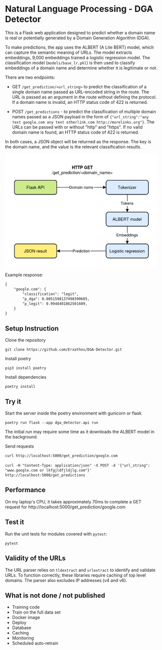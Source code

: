 # Natural Language Processing - DGA Detector

This is a Flask web application designed to predict whether a domain name is real or potentially generated by a Domain Generation Algorithm (DGA).

To make predictions, the app uses the ALBERT (A Lite BERT) model, which can capture the semantic meaning of URLs. The model extracts embeddings, 9,000 embeddings trained a logistic regression model. The classification model (`models/base_lr.pkl`) is then used to classify embeddings of a domain name and determine whether it is legitimate or not. 

There are two endpoints:

- GET `/get_prediction/<url_string>` to predict the classification of a single domain name passed as URL-encoded string in the route. The URL is passed as an argument in the route without defining the protocol.
If a domain name is invalid, an HTTP status code of 422 is returned.

- POST `/get_predictions` - to predict the classification of multiple domain names passed as a JSON payload in the form of `{"url_string":"any text google.com any text otherlink.com http://morelinks.org"}`. The URLs can be passed with or without "http" and "https". If no valid domain name is found, an HTTP status code of 422 is returned.

In both cases, a JSON object will be returned as the response. The key is the domain name, and the value is the relevant classification results.

![DGA detection using HTTP GET](./img/api_info.drawio.png)

Example response:

    {
        "google.com": {
            "classification": "legit",
            "p_dga": 0.0051598137498390685,
            "p_legit": 0.9948401862501609,
        }
    }

## Setup Instruction

Clone the repository

    git clone https://github.com/Erxathos/DGA-Detector.git

Install poetry

    pip3 install poetry

Install dependencies

    poetry install

## Try it

Start the server inside the poetry environment with gunicorn or flask

    poetry run flask --app dga_detector.api run

The initial run may require some time as it downloads the ALBERT model in the background.


Send requests

    curl http://localhost:5000/get_prediction/google.com

    curl -H "Content-Type: application/json" -X POST -d '{"url_string": "www.google.com or lkfgjldfjldjlg.com"}' http://localhost:5000/get_predictions


## Performance

On my laptop's CPU, it takes approximately 70ms to complete a GET request for http://localhost:5000/get_prediction/google.com

## Test it

Run the unit tests for modules covered with `pytest`:

    pytest

## Validity of the URLs

The URL parser relies on `tldextract` and `urlextract` to identify and validate URLs. To function correctly, these libraries require caching of top level domains.
The parser also excludes IP addresses (v4 and v6).

## What is not done / not published

- Training code
- Train on the full data set
- Docker image
- Deploy
- Database
- Caching
- Monitoring
- Scheduled auto-retrain
